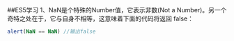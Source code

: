 ##ES5学习
1、NaN是个特殊的Number值，它表示非数(Not a Number)。另一个奇特之处在于，它与自身不相等，这意味着下面的代码将返回 false：
```js
alert(NaN == NaN) //输出false
```